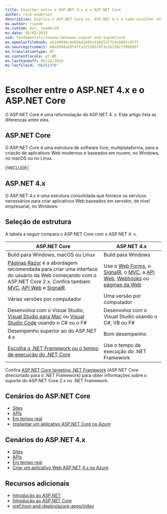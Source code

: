 ```yaml
---
title: Escolher entre o ASP.NET 4.x e o ASP.NET Core
author: rick-anderson
description: Explica o ASP.NET Core vs. ASP.NET 4.x e como escolher entre eles.
ms.author: riande
ms.custom: mvc, seodec18
ms.date: 05/02/2019
uid: fundamentals/choose-between-aspnet-and-aspnetcore
ms.openlocfilehash: a51d9946c9e65bd1665c610153f724c6087c9f7f
ms.sourcegitcommit: b8ed594ab9f47fa32510574f3e1b210cff000967
ms.translationtype: HT
ms.contentlocale: pt-BR
ms.lasthandoff: 05/28/2019
ms.locfileid: "66251376"
---
```

# <a name="choose-between-aspnet-4x-and-aspnet-core"></a>Escolher entre o ASP.NET 4.x e o ASP.NET Core

O ASP.NET Core é uma reformulação do ASP.NET 4. x. Este artigo lista as diferenças entre eles.

## <a name="aspnet-core"></a>ASP.NET Core

O ASP.NET Core é uma estrutura de software livre, multiplataforma, para a criação de aplicativos Web modernos e baseados em nuvem, no Windows, no macOS ou no Linux.

[!INCLUDE[](~/includes/benefits.md)]

## <a name="aspnet-4x"></a>ASP.NET 4.x

O ASP.NET 4.x é uma estrutura consolidada que fornece os serviços necessários para criar aplicativos Web baseados em servidor, de nível empresarial, no Windows.

## <a name="framework-selection"></a>Seleção de estrutura

A tabela a seguir compara o ASP.NET Core com o ASP.NET 4. x.

| ASP.NET Core | ASP.NET 4.x |
|---|---|
|Build para Windows, macOS ou Linux|Build para Windows|
|[Páginas Razor](xref:razor-pages/index) é a abordagem recomendada para criar uma interface do usuário da Web começando com o ASP.NET Core 2.x. Confira também [MVC](xref:mvc/overview), [API Web](xref:tutorials/first-web-api) e [SignalR](xref:signalr/introduction).|Use o [Web Forms](/aspnet/web-forms), o [SignalR](/aspnet/signalr), o [MVC](/aspnet/mvc), a [API Web](/aspnet/web-api/), [Webhooks](/aspnet/webhooks/) ou [páginas da Web](/aspnet/web-pages)|
|Várias versões por computador|Uma versão por computador|
|Desenvolva com o Visual Studio, [Visual Studio para Mac](https://visualstudio.microsoft.com/vs/mac/) ou [Visual Studio Code](https://code.visualstudio.com/) usando o C# ou o F#|Desenvolva com o Visual Studio usando o C#, VB ou F#|
|Desempenho superior ao do ASP.NET 4.x|Bom desempenho|
|[Escolha o .NET Framework ou o tempo de execução do .NET Core](/dotnet/standard/choosing-core-framework-server)|Use o tempo de execução do .NET Framework|

Confira [ASP.NET Core targeting .NET Framework](xref:index#target-framework) (ASP.NET Core direcionado para o .NET Framework) para obter informações sobre o suporte do ASP.NET Core 2.x no .NET Framework.

## <a name="aspnet-core-scenarios"></a>Cenários do ASP.NET Core

* [Sites](xref:tutorials/first-mvc-app/index)
* [APIs](xref:tutorials/first-web-api)
* [Em tempo real](xref:signalr/index)
* [Implantar um aplicativo ASP.NET Core no Azure](/azure/app-service/app-service-web-get-started-dotnet)

## <a name="aspnet-4x-scenarios"></a>Cenários do ASP.NET 4.x

* [Sites](/aspnet/mvc)
* [APIs](/aspnet/web-api)
* [Em tempo real](/aspnet/signalr)
* [Criar um aplicativo Web ASP.NET 4.x no Azure](/azure/app-service/app-service-web-get-started-dotnet-framework)

## <a name="additional-resources"></a>Recursos adicionais

* [Introdução ao ASP.NET](/aspnet/overview)
* [Introdução ao ASP.NET Core](xref:index)
* <xref:host-and-deploy/azure-apps/index>
